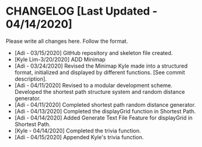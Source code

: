 # CHANGELOG [Last Updated - 04/14/2020]
Please write all changes here. Follow the format.

- [Adi - 03/15/2020] GitHub repository and skeleton file created.
- [Kyle Lim-3/20/2020] ADD Minimap
- [Adi - 03/24/2020] Revised the Minimap Kyle made into a structured format, initialized and displayed by different functions. [See commit description].
- [Adi - 04/11/2020] Revised to a modular development scheme. Developed the shortest path structure system and random distance generator.
- [Adi - 04/11/2020] Completed shortest path random distance generator.
- [Adi - 04/13/2020] Completed the displayGrid function in Shortest Path.
- [Adi - 04/14/2020] Added Generate Text File Feature for displayGrid in Shortest Path.
- [Kyle - 04/14/2020] Completed the trivia function.
- [Adi - 04/15/2020] Appended Kyle's trivia function.
